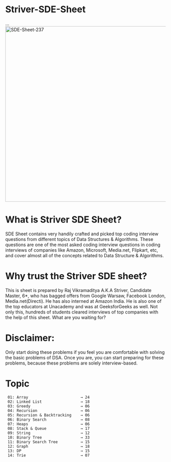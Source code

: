 # Striver-SDE-Sheet
...
<img width="550" alt="SDE-Sheet-237" src="https://user-images.githubusercontent.com/117193057/220163957-134046e5-a104-4da1-9475-44c8ec88f266.png">

# What is Striver SDE Sheet? 

SDE Sheet contains very handily crafted and picked top coding interview questions from different topics of Data Structures & Algorithms. These questions are one of the most asked coding interview questions in coding interviews of companies like Amazon, Microsoft, Media.net, Flipkart, etc, and cover almost all of the concepts related to Data Structure & Algorithms.

# Why trust the Striver SDE sheet? 

This is sheet is prepared by Raj Vikramaditya A.K.A Striver, Candidate Master, 6*, who has bagged offers from Google Warsaw, Facebook London, Media.net(Directi). He has also interned at Amazon India. He is also one of the top educators at Unacademy and was at GeeksforGeeks as well. Not only this, hundreds of students cleared interviews of top companies with the help of this sheet. What are you waiting for?

# Disclaimer:

Only start doing these problems if you feel you are comfortable with solving the basic problems of DSA. Once you are, you can start preparing for these problems, because these problems are solely interview-based.

# Topic
     01: Array                       → 24
     02: Linked List                 → 18
     03: Greedy                      → 06
     04: Recursion                   → 06
     05: Recursion & Backtracking    → 06
     06: Binary Search               → 08
     07: Heaps                       → 06
     08: Stack & Queue               → 17
     09: String                      → 12
     10: Binary Tree                 → 33
     11: Binary Search Tree          → 15
     12: Graph                       → 18
     13: DP                          → 15
     14: Trie                        → 07

